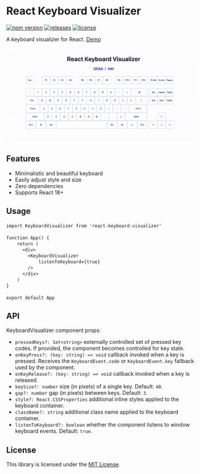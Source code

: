 # React Keyboard Visualizer

[![npm version](https://badge.fury.io/js/react-keyboard-visualizer.svg)](https://badge.fury.io/js/react-keyboard-visualizer)
[![releases](https://img.shields.io/github/release/nuskey8/react-keyboard-visualizer.svg)](https://github.com/nuskey8/react-keyboard-visualizer/releases)
[![license](https://img.shields.io/badge/LICENSE-MIT-green.svg)](LICENSE)

A keyboard visualizer for React. [Demo](https://nuskey8.github.io/react-keyboard-visualizer)

![demo](./docs/images/demo.gif)

## Features

- Minimalistic and beautiful keyboard
- Easily adjust style and size
- Zero dependencies
- Supports React 18+

## Usage

```tsx
import KeyboardVisualizer from 'react-keyboard-visualizer'

function App() {
    return (
      <div>
        <KeyboardVisualizer
            listenToKeyboard={true}
        />
      </div>
    )
}

export default App
```

## API

KeyboardVisualizer component props:

- `pressedKeys?: Set<string>` externally controlled set of pressed key codes. If provided, the component becomes controlled for key state.
- `onKeyPress?: (key: string) => void` callback invoked when a key is pressed. Receives the `KeyboardEvent.code` or `KeyboardEvent.key` fallback used by the component.
- `onKeyRelease?: (key: string) => void` callback invoked when a key is released.
- `keySize?: number` size (in pixels) of a single key. Default: `40`.
- `gap?: number` gap (in pixels) between keys. Default: `3`.
- `style?: React.CSSProperties` additional inline styles applied to the keyboard container.
- `className?: string` additional class name applied to the keyboard container.
- `listenToKeyboard?: boolean` whether the component listens to window keyboard events. Default: `true`.

## License

This library is licensed under the [MIT License](./LICENSE).